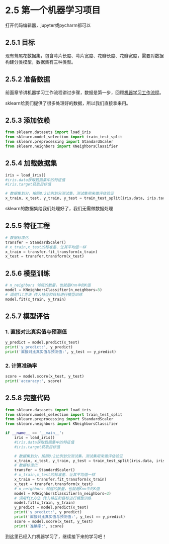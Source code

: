 # 2.5 第一个机器学习项目

打开代码编辑器，jupyter或pycharm都可以


## 2.5.1 目标
现有莺尾花数据集，包含萼片长度、萼片宽度、花瓣长度、花瓣宽度，需要对数据构建分类模型，数据集有三种类型。

## 2.5.2 准备数据
前面章节讲机器学习工作流程讲过步骤，数据是第一步，回顾[机器学习工作流程](../chapter2/ml_workflow.html#_2-1-1-机器学习工作流程)。

sklearn给我们提供了很多处理好的数据，所以我们直接拿来用。

## 2.5.3 添加依赖

```py
from sklearn.datasets import load_iris
from sklearn.model_selection import train_test_split
from sklearn.preprocessing import StandardScaler
from sklearn.neighbors import KNeighborsClassifier
```
## 2.5.4 加载数据集

```py
iris = load_iris() 
#iris.data获取数据集中的特征值
#iris.target获取目标值

# 数据集划分，按照8:2比例划分测试集，测试集用来做评估验证
x_train, x_test, y_train, y_test = train_test_split(iris.data, iris.target, test_size=0.2, random_state=6)
```
sklearn的数据集给我们处理好了，我们无需做数据处理
## 2.5.5 特征工程
```py
# 数据标准化
transfer = StandardScaler()
# x_train,x_test的标准差、让其平均值一样
x_train = transfer.fit_transform(x_train)
x_test = transfer.transform(x_test)
```
## 2.5.6 模型训练
```py
# n_neighbors 邻居的数量，也就是Knn中的K值
model = KNeighborsClassifier(n_neighbors=3)
# 调用fit方法 传入特征和目标进行模型训练
model.fit(x_train, y_train)
```
## 2.5.7 模型评估

### 1. 直接对比真实值与预测值
```py
y_predict = model.predict(x_test)
print('y_predict:', y_predict)
print('直接对比真实值与预测值:', y_test == y_predict)

```
### 2. 计算准确率
```py
score = model.score(x_test, y_test)
print('accuracy:', score)
```

## 2.5.8 完整代码
```py
from sklearn.datasets import load_iris
from sklearn.model_selection import train_test_split
from sklearn.preprocessing import StandardScaler
from sklearn.neighbors import KNeighborsClassifier

if __name__ == '__main__':
    iris = load_iris()
    #iris.data获取数据集中的特征值
    #iris.target获取目标值

    # 数据集划分，按照8:2比例划分测试集，测试集用来做评估验证
    x_train, x_test, y_train, y_test = train_test_split(iris.data, iris.target, test_size=0.2, random_state=6)
    # 数据标准化
    transfer = StandardScaler()
    # x_train,x_test的标准差、让其平均值一样
    x_train = transfer.fit_transform(x_train)
    x_test = transfer.transform(x_test)
    # n_neighbors 邻居的数量，也就是Knn中的K值
    model = KNeighborsClassifier(n_neighbors=3)
    # 调用fit方法 传入特征和目标进行模型训练
    model.fit(x_train, y_train)
    y_predict = model.predict(x_test)
    print('y_predict:', y_predict)
    print('直接对比真实值与预测值:', y_test == y_predict)
    score = model.score(x_test, y_test)
    print('准确率:', score)
```

到这里已经入门机器学习了，继续接下来的学习吧！